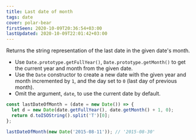 ```yaml
---
title: Last date of month
tags: date
cover: polar-bear
firstSeen: 2020-10-09T20:36:54+03:00
lastUpdated: 2020-10-09T22:01:42+03:00
---
```


Returns the string representation of the last date in the given date's month.

- Use `Date.prototype.getFullYear()`, `Date.prototype.getMonth()` to get the current year and month from the given date.
- Use the `Date` constructor to create a new date with the given year and month incremented by `1`, and the day set to `0` (last day of previous month).
- Omit the argument, `date`, to use the current date by default.

```js
const lastDateOfMonth = (date = new Date()) => {
  let d = new Date(date.getFullYear(), date.getMonth() + 1, 0);
  return d.toISOString().split('T')[0];
};
```

```js
lastDateOfMonth(new Date('2015-08-11')); // '2015-08-30'
```
